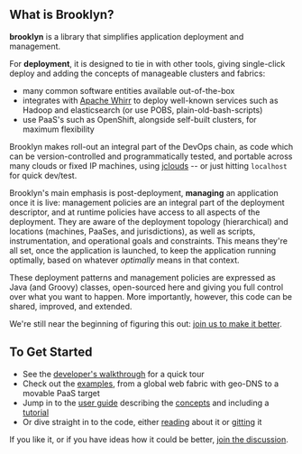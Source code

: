 ## What is Brooklyn?

**brooklyn** is a library that simplifies application deployment and management.

For **deployment**, it is designed to tie in with other tools, 
giving single-click deploy and adding the concepts of 
manageable clusters and fabrics:

* many common software entities available out-of-the-box
* integrates with [Apache Whirr](http://whirr.apache.org) 
  to deploy well-known services such as Hadoop and elasticsearch
  (or use POBS, plain-old-bash-scripts)
* use PaaS's such as OpenShift, alongside self-built clusters, for maximum flexibility

Brooklyn makes roll-out an integral part of the DevOps chain,
as code which can be version-controlled and programmatically tested,
and portable across many clouds or fixed IP machines,
using [jclouds](http://jclouds.org) -- 
or just hitting ``localhost`` for quick dev/test.

Brooklyn's main emphasis is post-deployment, **managing** an application once it is live:
management policies are an integral part of the deployment descriptor,
and at runtime policies have access to all aspects of the deployment.
They are aware of the deployment topology (hierarchical) and
locations (machines, PaaSes, and jurisdictions), 
as well as scripts, instrumentation, and operational goals and constraints.
This means they're all set, once the application is launched, 
to keep the application running optimally,
based on whatever *optimally* means in that context.

These deployment patterns and management policies are expressed as Java (and Groovy) classes,
open-sourced here and giving you full control over what you want to happen.
More importantly, however, this code can be shared, improved, and extended.

We're still near the beginning of figuring this out: 
[join us to make it better]({{site.path.guide}}/meta/contact.html).


## To Get Started

* See the [developer's walkthrough]({{site.path.guide}}/start/walkthrough/index.html) for a quick tour
* Check out the [examples]({{site.path.guide}}/use/examples/), from a global web fabric with geo-DNS to a movable PaaS target
* Jump in to the [user guide]({{site.path.guide}}/use/guide/) describing the 
  [concepts]({{site.path.guide}}/use/guide/defining-applications/basic-concepts.html)
  and including a [tutorial]({{site.path.guide}}/use/guide/quickstart/)
* Or dive straight in to the code, either [reading]({{site.path.guide}}/dev/code/) about it
  or [gitting](http://github.com/brooklyncentral/brooklyn/) it

If you like it, or if you have ideas how it could be better,
[join the discussion]({{site.path.guide}}/meta/contact.html).
